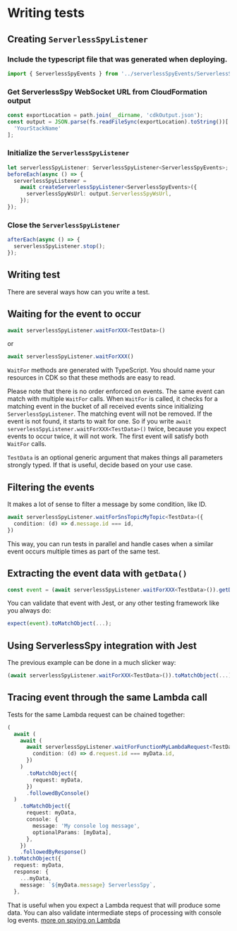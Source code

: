 # Writing tests

## Creating `ServerlessSpyListener`

### Include the typescript file that was generated when deploying.

```typescript
import { ServerlessSpyEvents } from '../serverlessSpyEvents/ServerlessSpyEvents';
```

### Get ServerlessSpy WebSocket URL from CloudFormation output
```typescript
const exportLocation = path.join(__dirname, 'cdkOutput.json');
const output = JSON.parse(fs.readFileSync(exportLocation).toString())[
  'YourStackName'
];
```

### Initialize the `ServerlessSpyListener`
```typescript
let serverlessSpyListener: ServerlessSpyListener<ServerlessSpyEvents>;
beforeEach(async () => {
  serverlessSpyListener =
    await createServerlessSpyListener<ServerlessSpyEvents>({
      serverlessSpyWsUrl: output.ServerlessSpyWsUrl,
    });
});
```  

### Close the `ServerlessSpyListener`
```typescript
afterEach(async () => {
  serverlessSpyListener.stop();
});
```
## Writing test

There are several ways how can you write a test.

## Waiting for the event to occur

```typescript
await serverlessSpyListener.waitForXXX<TestData>()
```
or
```typescript
await serverlessSpyListener.waitForXXX()
```

`WaitFor` methods are generated with TypeScript. You should name your resources in CDK so that these methods are easy to read.

Please note that there is no order enforced on events. The same event can match with multiple `WaitFor` calls. When `WaitFor` is called, it checks for a matching event in the bucket of all received events since initializing `ServerlessSpyListener`. The matching event will not be removed. If the event is not found, it starts to wait for one. So if you write  `await serverlessSpyListener.waitForXXX<TestData>()` twice, because you expect events to occur twice, it will not work. The first event will satisfy both `WaitFor` calls. 

`TestData` is an optional generic argument that makes things all parameters strongly typed. If that is useful, decide based on your use case.

## Filtering the events

It makes a lot of sense to filter a message by some condition, like ID.
```typescript
await serverlessSpyListener.waitForSnsTopicMyTopic<TestData>({
  condition: (d) => d.message.id === id,
})
```
This way, you can run tests in parallel and handle cases when a similar event occurs multiple times as part of the same test.

## Extracting the event data with `getData()`
```typescript
const event = (await serverlessSpyListener.waitForXXX<TestData>()).getData();
```
You can validate that event with Jest, or any other testing framework like you always do:
```typescript
expect(event).toMatchObject(...);
```

## Using ServerlessSpy integration with Jest
The previous example can be done in a much slicker way:

```typescript
(await serverlessSpyListener.waitForXXX<TestData>()).toMatchObject(...);
```

## Tracing event through the same Lambda call
Tests for the same Lambda request can be chained together:
```typescript
(
  await (
    await (
      await serverlessSpyListener.waitForFunctionMyLambdaRequest<TestData>({
        condition: (d) => d.request.id === myData.id,
      })
    )
      .toMatchObject({
        request: myData,
      })
      .followedByConsole()
  )
    .toMatchObject({
      request: myData,
      console: {
        message: 'My console log message',
        optionalParams: [myData],
      },
    })
    .followedByResponse()
).toMatchObject({
  request: myData,
  response: {
    ...myData,
    message: `${myData.message} ServerlessSpy`,
  },
```
That is useful when you expect a Lambda request that will produce some data. You can also validate intermediate steps of processing with console log events.
[more on spying on Lambda](Lambda.md)